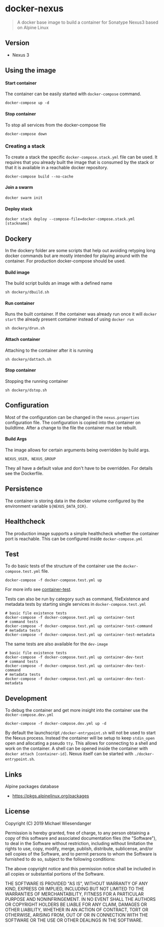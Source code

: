 # docker-nexus

> A docker base image to build a container for Sonatype Nexus3 based on Alpine Linux

## Version

* Nexus 3

## Using the image

#### Start container

The container can be easily started with `docker-compose` command.

```
docker-compose up -d
```

#### Stop container

To stop all services from the docker-compose file

```
docker-compose down
```

### Creating a stack

To create a stack the specific `docker-compose.stack.yml` file can be used. It requires that you already built the image that is consumed by the stack or that it is available in a reachable docker repository.

```
docker-compose build --no-cache
```

#### Join a swarm

```
docker swarm init
```

#### Deploy stack
```
docker stack deploy --compose-file=docker-compose.stack.yml [stackname]
```

## Dockery

In the dockery folder are some scripts that help out avoiding retyping long docker commands but are mostly intended for playing around with the container. For production docker-compose should be used.

#### Build image

The build script builds an image with a defined name

```
sh dockery/dbuild.sh
```

#### Run container

Runs the built container. If the container was already run once it will `docker start` the already present container instead of using `docker run`

```
sh dockery/drun.sh
```

#### Attach container

Attaching to the container after it is running

```
sh dockery/dattach.sh
```

#### Stop container

Stopping the running container

```
sh dockery/dstop.sh
```

## Configuration

Most of the configuration can be changed in the `nexus.properties` configuration file. The configuration is copied into the container on buildtime. After a change to the file the container must be rebuilt.

#### Build Args

The image allows for certain arguments being overridden by build args.

`NEXUS_USER, NEXUS_GROUP`

They all have a default value and don't have to be overridden. For details see the Dockerfile.

## Persistence

The container is storing data in the docker volume configured by the environment variable `${NEXUS_DATA_DIR}`.

## Healthcheck

The production image supports a simple healthcheck whether the container port is reachable. This can be configured inside `docker-compose.yml`

## Test

To do basic tests of the structure of the container use the `docker-compose.test.yml` file.

`docker-compose -f docker-compose.test.yml up`

For more info see [container-test](https://github.com/RagedUnicorn/docker-container-test).

Tests can also be run by category such as command, fileExistence and metadata tests by starting single services in `docker-compose.test.yml`

```
# basic file existence tests
docker-compose -f docker-compose.test.yml up container-test
# command tests
docker-compose -f docker-compose.test.yml up container-test-command
# metadata tests
docker-compose -f docker-compose.test.yml up container-test-metadata
```

The same tests are also available for the `dev-image`

```
# basic file existence tests
docker-compose -f docker-compose.test.yml up container-dev-test
# command tests
docker-compose -f docker-compose.test.yml up container-dev-test-command
# metadata tests
docker-compose -f docker-compose.test.yml up container-dev-test-metadata
```

## Development

To debug the container and get more insight into the container use the `docker-compose.dev.yml`

```
docker-compose -f docker-compose.dev.yml up -d
```

By default the launchscript `/docker-entrypoint.sh` will not be used to start the Nexus process. Instead the container will be setup to keep `stdin_open` open and allocating a pseudo `tty`. This allows for connecting to a shell and work on the container. A shell can be opened inside the container with `docker attach [container-id]`. Nexus itself can be started with `./docker-entrypoint.sh`.

## Links

Alpine packages database
- https://pkgs.alpinelinux.org/packages

## License

Copyright (C) 2019 Michael Wiesendanger

Permission is hereby granted, free of charge, to any person obtaining
a copy of this software and associated documentation files (the
"Software"), to deal in the Software without restriction, including
without limitation the rights to use, copy, modify, merge, publish,
distribute, sublicense, and/or sell copies of the Software, and to
permit persons to whom the Software is furnished to do so, subject to
the following conditions:

The above copyright notice and this permission notice shall be
included in all copies or substantial portions of the Software.

THE SOFTWARE IS PROVIDED "AS IS", WITHOUT WARRANTY OF ANY KIND,
EXPRESS OR IMPLIED, INCLUDING BUT NOT LIMITED TO THE WARRANTIES OF
MERCHANTABILITY, FITNESS FOR A PARTICULAR PURPOSE AND
NONINFRINGEMENT. IN NO EVENT SHALL THE AUTHORS OR COPYRIGHT HOLDERS BE
LIABLE FOR ANY CLAIM, DAMAGES OR OTHER LIABILITY, WHETHER IN AN ACTION
OF CONTRACT, TORT OR OTHERWISE, ARISING FROM, OUT OF OR IN CONNECTION
WITH THE SOFTWARE OR THE USE OR OTHER DEALINGS IN THE SOFTWARE.
